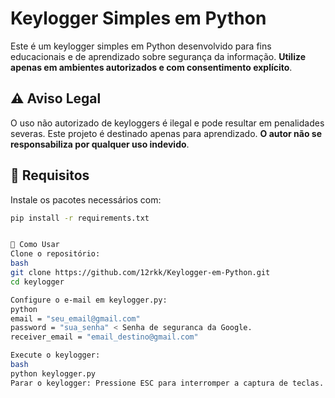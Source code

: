 # Keylogger Simples em Python

Este é um keylogger simples em Python desenvolvido para fins educacionais e de aprendizado sobre segurança da informação. **Utilize apenas em ambientes autorizados e com consentimento explícito**.

## ⚠️ Aviso Legal

O uso não autorizado de keyloggers é ilegal e pode resultar em penalidades severas. Este projeto é destinado apenas para aprendizado. **O autor não se responsabiliza por qualquer uso indevido**.

## 🧰 Requisitos

Instale os pacotes necessários com:

```bash
pip install -r requirements.txt


🚀 Como Usar
Clone o repositório:
bash
git clone https://github.com/12rkk/Keylogger-em-Python.git
cd keylogger

Configure o e-mail em keylogger.py:
python
email = "seu_email@gmail.com"
password = "sua_senha" < Senha de seguranca da Google.
receiver_email = "email_destino@gmail.com"

Execute o keylogger:
bash
python keylogger.py
Parar o keylogger: Pressione ESC para interromper a captura de teclas.

